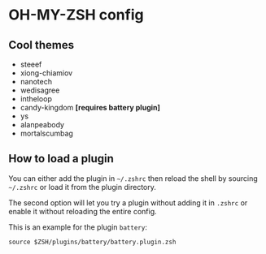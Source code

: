 # OH-MY-ZSH config

## Cool themes
* steeef
* xiong-chiamiov
* nanotech
* wedisagree
* intheloop
* candy-kingdom **[requires battery plugin]**
* ys
* alanpeabody
* mortalscumbag


## How to load a plugin
You can either add the plugin in `~/.zshrc` then reload the shell by sourcing `~/.zshrc` or load it from the plugin directory. 

The second option will let you try a plugin without adding it in `.zshrc` or enable it without reloading the entire config.

This is an example for the plugin `battery`:

`source $ZSH/plugins/battery/battery.plugin.zsh`

